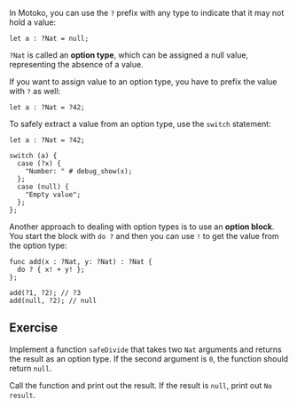 In Motoko, you can use the `?` prefix with any type to indicate that it may not hold a value:

```motoko
let a : ?Nat = null;
```

`?Nat` is called an **option type**, which can be assigned a null value, representing the absence
of a value.

If you want to assign value to an option type, you have to prefix the value with `?` as well:

```motoko
let a : ?Nat = ?42;
```

To safely extract a value from an option type, use the `switch` statement:

```motoko
let a : ?Nat = ?42;

switch (a) {
  case (?x) {
    "Number: " # debug_show(x);
  };
  case (null) {
    "Empty value";
  };
};
```

Another approach to dealing with option types is to use an **option block**. You start the block with
`do ?` and then you can use `!` to get the value from the option type:

```motoko
func add(x : ?Nat, y: ?Nat) : ?Nat {
  do ? { x! + y! };
};

add(?1, ?2); // ?3
add(null, ?2); // null
```

## Exercise

Implement a function `safeDivide` that takes two `Nat` arguments and returns the result as an option
type. If the second argument is `0`, the function should return `null`.

Call the function and print out the result. If the result is `null`, print out `No result`.
